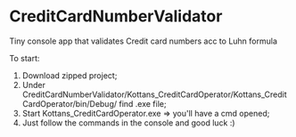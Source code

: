 # CreditCardNumberValidator
Tiny console app that validates Credit card numbers acc to Luhn formula

To start:

1. Download zipped project;
2. Under CreditCardNumberValidator/Kottans_CreditCardOperator/Kottans_CreditCardOperator/bin/Debug/ find .exe file;
3. Start Kottans_CreditCardOperator.exe => you'll have a cmd opened;
4. Just follow the commands in the console and good luck :)
